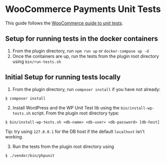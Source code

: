 # WooCommerce Payments Unit Tests

This guide follows the [WooCommerce guide to unit tests](https://github.com/woocommerce/woocommerce/tree/master/tests).

## Setup for running tests in the docker containers

1. From the plugin directory, run `npm run up` or `docker-compose up -d`
2. Once the containers are up, run the tests from the plugin root directory using `bin/run-tests.sh`

## Initial Setup for running tests locally

1. From the plugin directory, run `composer install` if you have not already:

```
$ composer install
```

2. Install WordPress and the WP Unit Test lib using the `bin/install-wp-tests.sh` script. From the plugin root directory type:

```
$ bin/install-wp-tests.sh <db-name> <db-user> <db-password> [db-host]
```

Tip: try using `127.0.0.1` for the DB host if the default `localhost` isn't working.

3. Run the tests from the plugin root directory using

```
$ ./vendor/bin/phpunit
```
